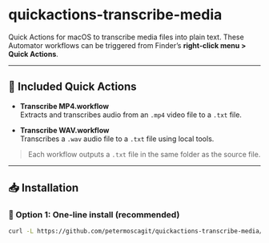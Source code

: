 # quickactions-transcribe-media

Quick Actions for macOS to transcribe media files into plain text. These Automator workflows can be triggered from Finder’s **right-click menu > Quick Actions**.

---

## 🎯 Included Quick Actions

- **Transcribe MP4.workflow**  
  Extracts and transcribes audio from an `.mp4` video file to a `.txt` file.

- **Transcribe WAV.workflow**  
  Transcribes a `.wav` audio file to a `.txt` file using local tools.

> Each workflow outputs a `.txt` file in the same folder as the source file.

---

## 📥 Installation

### 🔹 Option 1: One-line install (recommended)

```bash
curl -L https://github.com/petermoscagit/quickactions-transcribe-media/archive/refs/tags/v1.0.1.zip -o quickactions.zip && unzip quickactions.zip && cd quickactions-transcribe-media-1.0.1 && ./install.sh
